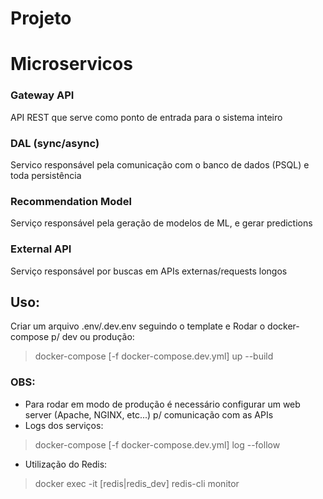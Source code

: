 # Projeto

# Microservicos

### Gateway API
API REST que serve como ponto de entrada para o sistema inteiro

### DAL (sync/async)
Servico responsável pela comunicação com o banco de dados (PSQL) e toda persistência 

### Recommendation Model
Serviço responsável pela geração de modelos de ML, e gerar predictions

### External API
Serviço responsável por buscas em APIs externas/requests longos


## Uso:
Criar um arquivo .env/.dev.env seguindo o template e Rodar o docker-compose p/ dev ou produção:
> docker-compose [-f docker-compose.dev.yml] up --build
### OBS:
- Para rodar em modo de produção é necessário configurar um web server (Apache, NGINX, etc...) p/ comunicação com as APIs
- Logs dos serviços:
> docker-compose [-f docker-compose.dev.yml] log --follow
- Utilização do Redis:
> docker exec -it [redis|redis_dev] redis-cli monitor
